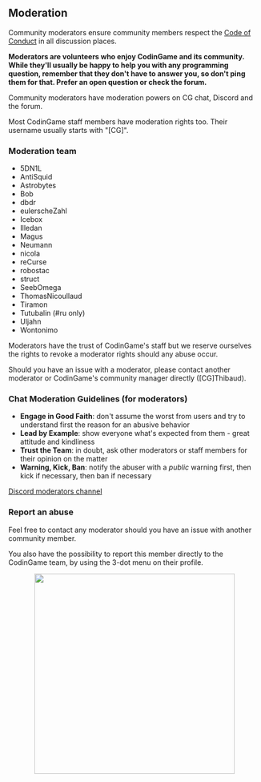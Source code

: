 ## Moderation

Community moderators ensure community members respect the [Code of Conduct](/pages/contribute/coc.md) in all discussion places.

**Moderators are volunteers who enjoy CodinGame and its community. While they'll usually be happy to help you with any programming question, remember that they don't have to answer you, so don't ping them for that. Prefer an open question or check the forum.**

Community moderators have moderation powers on CG chat, Discord and the forum. 

Most CodinGame staff members have moderation rights too. Their username usually starts with "[CG]".

### Moderation team

- 5DN1L
- AntiSquid
- Astrobytes
- Bob
- dbdr
- eulerscheZahl
- Icebox
- Illedan
- Magus
- Neumann
- nicola
- reCurse
- robostac
- struct
- SeebOmega
- ThomasNicoullaud
- Tiramon
- Tutubalin (#ru only)
- Uljahn
- Wontonimo

Moderators have the trust of CodinGame's staff but we reserve ourselves the rights to revoke a moderator rights should any abuse occur.

Should you have an issue with a moderator, please contact another moderator or CodinGame's community manager directly ([CG]Thibaud).

### Chat Moderation Guidelines (for moderators)

- **Engage in Good Faith**: don't assume the worst from users and try to understand first the reason for an abusive behavior
- **Lead by Example**: show everyone what's expected from them - great attitude and kindliness
- **Trust the Team**: in doubt, ask other moderators or staff members for their opinion on the matter
- **Warning, Kick, Ban**: notify the abuser with a _public_ warning first, then kick if necessary, then ban if necessary

[Discord moderators channel](https://discord.gg/ytxmYWd)

### Report an abuse

Feel free to contact any moderator should you have an issue with another community member.

You also have the possibility to report this member directly to the CodinGame team, by using the 3-dot menu on their profile.

<img src="https://www.codingame.com/servlet/mfileservlet?id=67538122852296" width="400" style="margin-left: auto;margin-right: auto;display: block;">
